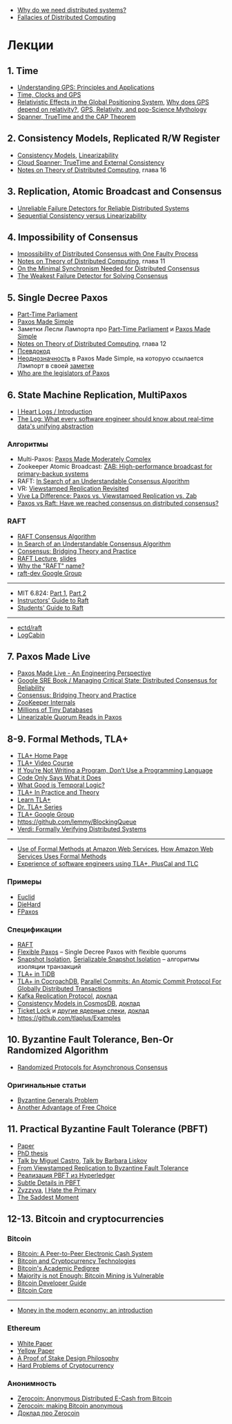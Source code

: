 - [Why do we need distributed systems?](https://brooker.co.za/blog/2020/01/02/why-distributed.html)
- [Fallacies of Distributed Computing](https://en.wikipedia.org/wiki/Fallacies_of_distributed_computing)

# Лекции

## 1. Time

- [Understanding GPS: Principles and Applications](http://d1.amobbs.com/bbs_upload782111/files_33/ourdev_584835O21W59.pdf)
- [Time, Clocks and GPS](http://www2.unb.ca/gge/Resources/gpsworld.nov-dec91.corr.pdf)
- [Relativistic Effects in the Global Positioning System](https://www.aapt.org/doorway/TGRU/articles/Ashbyarticle.pdf), [Why does GPS depend on relativity?](https://physics.stackexchange.com/a/128951), [GPS, Relativity, and pop-Science Mythology](http://www.alternativephysics.org/book/GPSmythology.htm)
- [Spanner, TrueTime and the CAP Theorem](https://ai.google/research/pubs/pub45855)

## 2. Consistency Models, Replicated R/W Register

- [Consistency Models](https://jepsen.io/consistency), [Linearizability](https://jepsen.io/consistency/models/linearizable)
- [Cloud Spanner: TrueTime and External Consistency](https://cloud.google.com/spanner/docs/true-time-external-consistency)
- [Notes on Theory of Distributed Computing](http://www.cs.yale.edu/homes/aspnes/classes/465/notes.pdf), глава 16

## 3. Replication, Atomic Broadcast and Consensus

- [Unreliable Failure Detectors for Reliable Distributed Systems](https://www.cs.utexas.edu/~lorenzo/corsi/cs380d/papers/p225-chandra.pdf)
- [Sequential Consistency versus Linearizability](https://pdfs.semanticscholar.org/787c/d132b7c849863393a01ae8f0d92b6a3f8cb3.pdf)

## 4. Impossibility of Consensus

- [Impossibility of Distributed Consensus with One Faulty Process](https://groups.csail.mit.edu/tds/papers/Lynch/jacm85.pdf)
- [Notes on Theory of Distributed Computing](http://www.cs.yale.edu/homes/aspnes/classes/465/notes.pdf), глава 11
- [On the Minimal Synchronism Needed for Distributed Consensus](https://www.cs.huji.ac.il/~dolev/pubs/p77-dolev.pdf)
- [The Weakest Failure Detector for Solving Consensus](https://cs.nyu.edu/courses/fall18/CSCI-GA.3033-002/papers/cht.pdf)

## 5. Single Decree Paxos

- [Part-Time Parliament](https://lamport.azurewebsites.net/pubs/lamport-paxos.pdf)
- [Paxos Made Simple](https://lamport.azurewebsites.net/pubs/paxos-simple.pdf)
- Заметки Лесли Лампорта про [Part-Time Parliament](http://lamport.azurewebsites.net/pubs/pubs.html#lamport-paxos) и [Paxos Made Simple](http://lamport.azurewebsites.net/pubs/pubs.html#paxos-simple)
- [Notes on Theory of Distributed Computing](http://www.cs.yale.edu/homes/aspnes/classes/465/notes.pdf), глава 12
- [Псевдокод](https://pdos.csail.mit.edu/archive/6.824-2013/notes/paxos-code.html)
- [Неоднозначность](https://stackoverflow.com/questions/29880949/contradiction-in-lamports-paxos-made-simple-paper) в Paxos Made Simple, на которую ссылается Лэмпорт в своей [заметке](http://lamport.azurewebsites.net/pubs/pubs.html#paxos-simple)
- [Who are the legislators of Paxos](https://cs.stackexchange.com/questions/12401/who-are-the-legislators-of-paxos) 

## 6. State Machine Replication, MultiPaxos

- [I Heart Logs / Introduction](https://www.oreilly.com/library/view/i-heart-logs/9781491909379/ch01.html)
- [The Log: What every software engineer should know about real-time data's unifying abstraction](https://engineering.linkedin.com/distributed-systems/log-what-every-software-engineer-should-know-about-real-time-datas-unifying)

### Алгоритмы
- Multi-Paxos: [Paxos Made Moderately Complex](http://www.cs.cornell.edu/courses/cs7412/2011sp/paxos.pdf)
- Zookeeper Atomic Broadcast: [ZAB: High-performance broadcast for primary-backup systems](http://knowably-attachments.s3.amazonaws.com/u/55b69a1ce4b00ab397d67250/7c8734d3cf02154499a9b3161ef9f575/Zab_2011.pdf)
- RAFT: [In Search of an Understandable Consensus Algorithm](https://raft.github.io/raft.pdf)
- VR: [Viewstamped Replication Revisited](http://pmg.csail.mit.edu/papers/vr-revisited.pdf)
- [Vive La Difference: Paxos vs. Viewstamped Replication vs. Zab](https://arxiv.org/pdf/1309.5671.pdf)
- [Paxos vs Raft: Have we reached consensus on distributed consensus?](https://arxiv.org/abs/2004.05074)

### RAFT

- [RAFT Consensus Algorithm](https://raft.github.io/)
- [In Search of an Understandable Consensus Algorithm](https://raft.github.io/raft.pdf)
- [Consensus: Bridging Theory and Practice](https://github.com/ongardie/dissertation)
- [RAFT Lecture](https://www.youtube.com/watch?v=YbZ3zDzDnrw), [slides](https://raft.github.io/slides/raftuserstudy2013.pdf)
- [Why the "RAFT" name?](https://groups.google.com/forum/#!topic/raft-dev/95rZqptGpmU)
- [raft-dev Google Group](https://groups.google.com/forum/#!forum/raft-dev)

---

- MIT 6.824: [Part 1](https://pdos.csail.mit.edu/6.824/notes/l-raft.txt), [Part 2](https://pdos.csail.mit.edu/6.824/notes/l-raft2.txt)
- [Instructors' Guide to Raft](https://thesquareplanet.com/blog/instructors-guide-to-raft/)
- [Students' Guide to Raft](https://thesquareplanet.com/blog/students-guide-to-raft/)

---

- [ectd/raft](https://github.com/etcd-io/etcd/tree/master/raft)
- [LogCabin](https://github.com/logcabin/logcabin)

## 7. Paxos Made Live

- [Paxos Made Live - An Engineering Perspective](https://www.cs.utexas.edu/users/lorenzo/corsi/cs380d/papers/paper2-1.pdf)
- [Google SRE Book / Managing Critical State: Distributed Consensus for Reliability](https://landing.google.com/sre/book/chapters/managing-critical-state.html)
- [Consensus: Bridging Theory and Practice](https://github.com/ongardie/dissertation/blob/master/book.pdf?raw=true)
- [ZooKeeper Internals](https://www.oreilly.com/library/view/zookeeper/9781449361297/ch09.html)
- [Millions of Tiny Databases](https://www.usenix.org/conference/nsdi20/presentation/brooker)
- [Linearizable Quorum Reads in Paxos](https://www.usenix.org/conference/hotstorage19/presentation/charapko)

## 8-9. Formal Methods, TLA+

- [TLA+ Home Page](https://lamport.azurewebsites.net/tla/tla.html)
- [TLA+ Video Course](http://lamport.azurewebsites.net/video/videos.html)
- [If You’re Not Writing a Program, Don’t Use a Programming Language](http://bulletin.eatcs.org/index.php/beatcs/article/view/539/532)
- [Code Only Says What it Does](https://brooker.co.za/blog/2020/06/23/code.html)
- [What Good is Temporal Logic?](https://www.microsoft.com/en-us/research/uploads/prod/2016/12/What-Good-Is-Temporal-Logic.pdf)
- [TLA+ In Practice and Theory](https://pron.github.io/posts/tlaplus_part1)
- [Learn TLA+](https://learntla.com/introduction/)
- [Dr. TLA+ Series](https://github.com/tlaplus/DrTLAPlus)
- [TLA+ Google Group](https://groups.google.com/forum/#!forum/tlaplus)
- https://github.com/lemmy/BlockingQueue
- [Verdi: Formally Verifying Distributed Systems](http://verdi.uwplse.org/)

---

- [Use of Formal Methods at Amazon Web Services](https://lamport.azurewebsites.net/tla/formal-methods-amazon.pdf), [How Amazon Web Services Uses Formal Methods](https://www.cslab.pepperdine.edu/warford/math221/How-Amazon-Web-Services-Uses-Formal-Methods.pdf)
- [Experience of software engineers	using TLA+, PlusCal and TLC](http://tla2012.loria.fr/contributed/newcombe-slides.pdf)

### Примеры

- [Euclid](https://github.com/afronski/playground-courses/blob/master/tla-plus/euclid-algorithm-sample/Euclid.tla)
- [DieHard](https://github.com/jameshfisher/tlaplus/tree/master/examples/DieHard)
- [FPaxos](https://github.com/fpaxos/fpaxos-tlaplus/blob/master/FPaxos.tla)

### Спецификации

- [RAFT](https://github.com/ongardie/raft.tla/blob/master/raft.tla)
- [Flexible Paxos](https://github.com/fpaxos/fpaxos-tlaplus/blob/master/FPaxos.tla) – Single Decree Paxos with flexible quorums
- [Snapshot Isolation](https://github.com/will62794/snapshot-isolation-spec/blob/master/SnapshotIsolation.tla), [Serializable Snapshot Isolation](https://github.com/pron/amazon-snapshot-spec/blob/master/serializableSnapshotIsolation.tla) – алгоритмы изоляции транзакций
- [TLA+ in TiDB](https://github.com/pingcap/tla-plus)
- [TLA+ in CocroachDB](https://github.com/cockroachdb/cockroach/tree/master/docs/tla-plus), [Parallel Commits: An Atomic Commit Protocol For Globally Distributed Transactions](https://www.cockroachlabs.com/blog/parallel-commits/)
- [Kafka Replication Protocol](https://github.com/hachikuji/kafka-specification/blob/master/Kip101.tla), [доклад](https://www.confluent.io/kafka-summit-sf18/hardening-kafka-replication)
- [Consistency Models in CosmosDB](https://github.com/Azure/azure-cosmos-tla/blob/master/general-model/cosmos_client.tla), [доклад](https://www.youtube.com/watch?v=Ej6dlMBvUBI)
- [Ticket Lock](https://kernel.googlesource.com/pub/scm/linux/kernel/git/cmarinas/kernel-tla/+/master/ticketlock.tla) и [другие ядерные спеки](https://kernel.googlesource.com/pub/scm/linux/kernel/git/cmarinas/kernel-tla/+/master/), [доклад](https://linuxplumbersconf.org/event/2/contributions/60/)
- https://github.com/tlaplus/Examples

## 10. Byzantine Fault Tolerance, Ben-Or Randomized Algorithm

- [Randomized Protocols for Asynchronous Consensus](http://www.cs.yale.edu/homes/aspnes/papers/randomized-consensus-survey.pdf)

### Оригинальные статьи
- [Byzantine Generals Problem](https://people.eecs.berkeley.edu/~luca/cs174/byzantine.pdf)
- [Another Advantage of Free Choice](https://allquantor.at/blockchainbib/pdf/ben1983another.pdf)

## 11. Practical Byzantine Fault Tolerance (PBFT)

- [Paper](http://pmg.csail.mit.edu/papers/osdi99.pdf)
- [PhD thesis](https://www.microsoft.com/en-us/research/wp-content/uploads/2017/01/thesis-mcastro.pdf)
- [Talk by Miguel Castro](https://www.youtube.com/watch?v=Q0xYCN-rvUs), [Talk by Barbara Liskov](https://www.youtube.com/watch?v=Uj638eFIWg8)
- [From Viewstamped Replication to Byzantine Fault Tolerance](http://www.pmg.csail.mit.edu/papers/vr-to-bft.pdf)
- [Реализация PBFT из Hyperledger](https://github.com/hyperledger-archives/fabric/tree/master/consensus/pbft)
- [Subtle Details in PBFT](http://ug93tad.github.io/pbft/)
- [Zyzzyva](http://www.cs.cornell.edu/lorenzo/papers/kotla07Zyzzyva.pdf), [I Hate the Primary](https://twitter.com/heidiann360/status/1198966119555579907)
- [The Saddest Moment](https://scholar.harvard.edu/files/mickens/files/thesaddestmoment.pdf)

## 12-13. Bitcoin and cryptocurrencies

### Bitcoin

- [Bitcoin: A Peer-to-Peer Electronic Cash System](https://bitcoin.org/bitcoin.pdf)
- [Bitcoin and Cryptocurrency Technologies](http://bitcoinbook.cs.princeton.edu/)
- [Bitcoin's Academic Pedigree](https://queue.acm.org/detail.cfm?id=3136559)
- [Majority is not Enough: Bitcoin Mining is Vulnerable](https://www.cs.cornell.edu/~ie53/publications/btcProcFC.pdf)
- [Bitcoin Developer Guide](https://bitcoin.org/en/developer-guide)
- [Bitcoin Core](https://github.com/bitcoin/bitcoin)

---

- [Money in the modern economy: an introduction](https://www.bankofengland.co.uk/quarterly-bulletin/2014/q1/money-in-the-modern-economy-an-introduction)

### Ethereum

- [White Paper](https://github.com/ethereum/wiki/wiki/White-Paper)
- [Yellow Paper](https://ethereum.github.io/yellowpaper/paper.pdf)
- [A Proof of Stake Design Philosophy](https://medium.com/@VitalikButerin/a-proof-of-stake-design-philosophy-506585978d51)
- [Hard Problems of Cryptocurrency](https://github.com/ethereum/wiki/wiki/Problems)

### Анонимность

- [Zerocoin: Anonymous Distributed E-Cash from Bitcoin](http://zerocoin.org/media/pdf/ZerocoinOakland.pdf)
- [Zerocoin: making Bitcoin anonymous](https://blog.cryptographyengineering.com/2013/04/11/zerocoin-making-bitcoin-anonymous/)
- [Доклад про Zerocoin](https://www.youtube.com/watch?v=4uWlqPIb1zw)